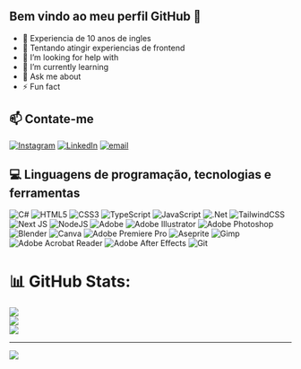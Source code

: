 ## Bem vindo ao meu perfil GitHub 👋
- 🔭 Experiencia de 10 anos de ingles<br>
- 👯 Tentando atingir experiencias de frontend<br>
- 🤝 I’m looking for help with<br>
- 🌱 I’m currently learning<br>
- 💬 Ask me about<br>
- ⚡ Fun fact


## 📫 Contate-me
[![Instagram](https://img.shields.io/badge/Instagram-%23E4405F.svg?logo=Instagram&logoColor=white)](https://instagram.com/lorenzzoapatatt) [![LinkedIn](https://img.shields.io/badge/LinkedIn-%230077B5.svg?logo=linkedin&logoColor=white)](https://linkedin.com/in/lorenzzo-antonio-patatt) [![email](https://img.shields.io/badge/Email-D14836?logo=gmail&logoColor=white)](mailto:lorenzzoapatatt2208@gmail.com) 

## 💻 Linguagens de programação, tecnologias e ferramentas
![C#](https://img.shields.io/badge/c%23-%23239120.svg?style=for-the-badge&logo=csharp&logoColor=white) ![HTML5](https://img.shields.io/badge/html5-%23E34F26.svg?style=for-the-badge&logo=html5&logoColor=white) ![CSS3](https://img.shields.io/badge/css3-%231572B6.svg?style=for-the-badge&logo=css3&logoColor=white) ![TypeScript](https://img.shields.io/badge/typescript-%23007ACC.svg?style=for-the-badge&logo=typescript&logoColor=white) ![JavaScript](https://img.shields.io/badge/javascript-%23323330.svg?style=for-the-badge&logo=javascript&logoColor=%23F7DF1E) ![.Net](https://img.shields.io/badge/.NET-5C2D91?style=for-the-badge&logo=.net&logoColor=white) ![TailwindCSS](https://img.shields.io/badge/tailwindcss-%2338B2AC.svg?style=for-the-badge&logo=tailwind-css&logoColor=white) ![Next JS](https://img.shields.io/badge/Next-black?style=for-the-badge&logo=next.js&logoColor=white) ![NodeJS](https://img.shields.io/badge/node.js-6DA55F?style=for-the-badge&logo=node.js&logoColor=white) ![Adobe](https://img.shields.io/badge/adobe-%23FF0000.svg?style=for-the-badge&logo=adobe&logoColor=white) ![Adobe Illustrator](https://img.shields.io/badge/adobe%20illustrator-%23FF9A00.svg?style=for-the-badge&logo=adobe%20illustrator&logoColor=white) ![Adobe Photoshop](https://img.shields.io/badge/adobe%20photoshop-%2331A8FF.svg?style=for-the-badge&logo=adobe%20photoshop&logoColor=white) ![Blender](https://img.shields.io/badge/blender-%23F5792A.svg?style=for-the-badge&logo=blender&logoColor=white) ![Canva](https://img.shields.io/badge/Canva-%2300C4CC.svg?style=for-the-badge&logo=Canva&logoColor=white) ![Adobe Premiere Pro](https://img.shields.io/badge/Adobe%20Premiere%20Pro-9999FF.svg?style=for-the-badge&logo=Adobe%20Premiere%20Pro&logoColor=white) ![Aseprite](https://img.shields.io/badge/Aseprite-FFFFFF?style=for-the-badge&logo=Aseprite&logoColor=#7D929E) ![Gimp](https://img.shields.io/badge/Gimp-657D8B?style=for-the-badge&logo=gimp&logoColor=FFFFFF) ![Adobe Acrobat Reader](https://img.shields.io/badge/Adobe%20Acrobat%20Reader-EC1C24.svg?style=for-the-badge&logo=Adobe%20Acrobat%20Reader&logoColor=white) ![Adobe After Effects](https://img.shields.io/badge/Adobe%20After%20Effects-9999FF.svg?style=for-the-badge&logo=Adobe%20After%20Effects&logoColor=white) ![Git](https://img.shields.io/badge/git-%23F05033.svg?style=for-the-badge&logo=git&logoColor=white)
# 📊 GitHub Stats:
![](https://github-readme-stats.vercel.app/api?username=lorenzzoapatatt&theme=transparent&hide_border=true&include_all_commits=true&count_private=true)<br/>
![](https://nirzak-streak-stats.vercel.app/?user=lorenzzoapatatt&theme=transparent&hide_border=true)<br/>
![](https://github-readme-stats.vercel.app/api/top-langs/?username=lorenzzoapatatt&theme=transparent&hide_border=true&include_all_commits=true&count_private=true&layout=compact)

---
[![](https://visitcount.itsvg.in/api?id=lorenzzoapatatt&icon=9&color=1)](https://visitcount.itsvg.in)

<!-- Proudly created with GPRM ( https://gprm.itsvg.in ) -->
